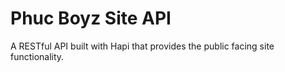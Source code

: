 # Phuc Boyz Site API
A RESTful API built with Hapi that provides the public facing site functionality.
